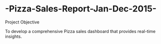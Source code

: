 # -Pizza-Sales-Report-Jan-Dec-2015-

Project Objective

To develop a comprehensive Pizza sales dashboard that provides real-time insights.


